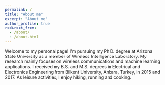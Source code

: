 ```yaml
---
permalink: /
title: "About me"
excerpt: "About me"
author_profile: true
redirect_from: 
  - /about/
  - /about.html
---
```


Welcome to my personal page! I'm pursuing my Ph.D. degree at Arizona State University as a member of Wireless Intelligence Laboratory. My research mainly focuses on wireless communications and machine learning applications. I received my B.S. and M.S. degrees in Electrical and Electronics Engineering from Bilkent University, Ankara, Turkey, in 2015 and 2017. As leisure activities, I enjoy hiking, running and cooking.

